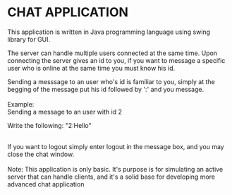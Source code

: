 <h1>CHAT APPLICATION</h1>

<p>This application is written in Java programming language using swing library for GUI.</p>
<p>The server can handle multiple users connected at the same time. Upon connecting the server gives an id to you, if you want to message a specific user who is online at the same time you must know his id.</p>
<p>Sending a messsage to an user who's id is familiar to you, simply at the begging of the message put his id followed by ':' and you message.</br>

</br>
Example:
</br>
Sending a message to an user with id 2</br>

Write the following: "2:Hello"

</br>
If you want to logout simply enter logout in the message box, and you may close the chat window.
</br>
</br>
<span>
Note:
This application is only basic. It's purpose is for simulating an active server that can handle clients, and it's a solid base for developing more advanced chat application</p>
